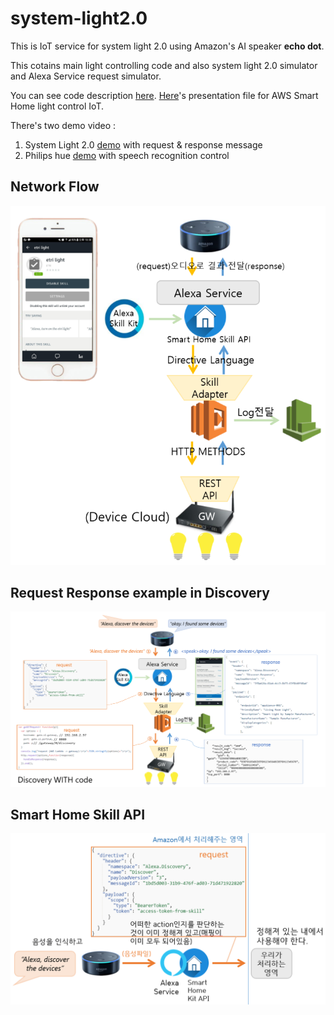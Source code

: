 # system-light2.0
This is IoT service for system light 2.0 using Amazon's AI speaker __echo dot__.

This cotains main light controlling code  and also system light 2.0 simulator and Alexa Service request simulator.


You can see code description [here](https://docs.google.com/document/d/1hajuK4yoB7gbIvkzl0Hl96l0xCGfJwlaoeGf-agEu2A/edit?usp=sharing).
[Here](https://drive.google.com/open?id=18Fe8Xt9CDEdCRi_vKv9XZekj_QT-T2S0)'s presentation file for AWS Smart Home light control IoT.


There's two demo video :
1) System Light 2.0 [demo](https://youtu.be/9PfK7KiGHYM) with request & response message
2) Philips hue [demo](https://youtu.be/CIii76RJbiY) with speech recognition control

## Network Flow
![network-flow](./image/network-flow.png)





## Request Response example in Discovery
![request-response-example](./image/request-response-example.png)





## Smart Home Skill API
![smart-home-skill-api](./image/smart-home-skill-api.png)
